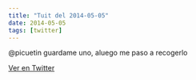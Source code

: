 ```yaml
---
title: "Tuit del 2014-05-05"
date: 2014-05-05
tags: [twitter]
---
```


@picuetin guardame uno, aluego me paso a recogerlo



[Ver en Twitter](https://twitter.com/i/web/status/463365768592498688)
